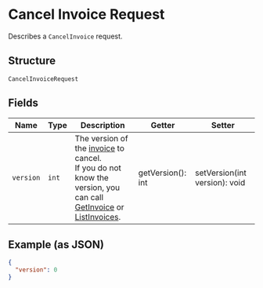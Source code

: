 
# Cancel Invoice Request

Describes a `CancelInvoice` request.

## Structure

`CancelInvoiceRequest`

## Fields

| Name | Type | Description | Getter | Setter |
|  --- | --- | --- | --- | --- |
| `version` | `int` | The version of the [invoice](#type-invoice) to cancel.<br>If you do not know the version, you can call<br>[GetInvoice](#endpoint-Invoices-GetInvoice) or [ListInvoices](#endpoint-Invoices-ListInvoices). | getVersion(): int | setVersion(int version): void |

## Example (as JSON)

```json
{
  "version": 0
}
```

